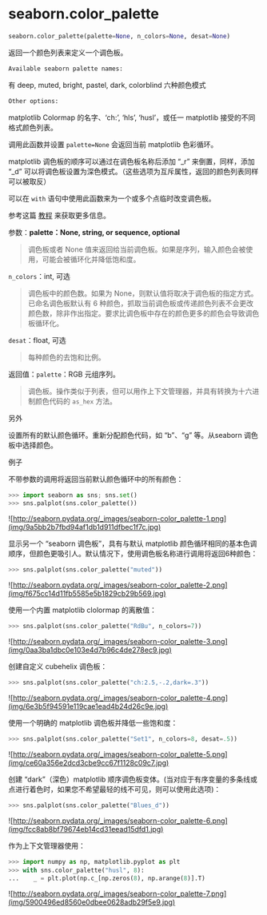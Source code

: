 # seaborn.color_palette

```py
seaborn.color_palette(palette=None, n_colors=None, desat=None)
```

返回一个颜色列表来定义一个调色板。

```py
Available seaborn palette names:
```

有 deep, muted, bright, pastel, dark, colorblind 六种颜色模式

```py
Other options:
```

matplotlib Colormap 的名字、‘ch:<cubehelix arguments>’, ‘hls’, ‘husl’，或任一 matplotlib 接受的不同格式颜色列表。

调用此函数并设置 `palette=None` 会返回当前 matplotlib 色彩循环。

matplotlib 调色板的顺序可以通过在调色板名称后添加 “_r” 来倒置，同样，添加 “_d” 可以将调色板设置为深色模式。（这些选项为互斥属性，返回的颜色列表同样可以被取反）

可以在 `with` 语句中使用此函数来为一个或多个点临时改变调色板。

参考这篇 [教程](../tutorial/color_palettes.html#palette-tutorial) 来获取更多信息。

参数：**palette：None, string, or sequence, optional**

> 调色板或者 None 值来返回给当前调色板。如果是序列，输入颜色会被使用，可能会被循环化并降低饱和度。


`n_colors`：int, 可选

> 调色板中的颜色数。如果为 None，则默认值将取决于调色板的指定方式。已命名调色板默认有 6 种颜色，抓取当前调色板或传递颜色列表不会更改颜色数，除非作出指定。要求比调色板中存在的颜色更多的颜色会导致调色板循环化。

`desat`：float, 可选

> 每种颜色的去饱和比例。


返回值：`palette`：RGB 元组序列。

> 调色板。操作类似于列表，但可以用作上下文管理器，并具有转换为十六进制颜色代码的 `as_hex` 方法。



另外

设置所有的默认颜色循环。重新分配颜色代码，如 “b”、“g” 等。从seaborn 调色板中选择颜色。

例子

不带参数的调用将返回当前默认颜色循环中的所有颜色：

```py
>>> import seaborn as sns; sns.set()
>>> sns.palplot(sns.color_palette())

```

![http://seaborn.pydata.org/_images/seaborn-color_palette-1.png](img/9a5bb2b7fbd94af1db1d911dfbec1f7c.jpg)

显示另一个 “seaborn 调色板”，具有与默认 matplotlib 颜色循环相同的基本色调顺序，但颜色更吸引人。默认情况下，使用调色板名称进行调用将返回6种颜色：

```py
>>> sns.palplot(sns.color_palette("muted"))

```

![http://seaborn.pydata.org/_images/seaborn-color_palette-2.png](img/f675cc14d11fb5585e5b1829cb29b569.jpg)

使用一个内置 matplotlib clolormap 的离散值：

```py
>>> sns.palplot(sns.color_palette("RdBu", n_colors=7))

```

![http://seaborn.pydata.org/_images/seaborn-color_palette-3.png](img/0aa3ba1dbc0e103e4d7b96c4de278ec9.jpg)

创建自定义 cubehelix 调色板：

```py
>>> sns.palplot(sns.color_palette("ch:2.5,-.2,dark=.3"))

```

![http://seaborn.pydata.org/_images/seaborn-color_palette-4.png](img/6e3b5f94591e119cae1ead4b24d26c9e.jpg)

使用一个明确的 matplotlib 调色板并降低一些饱和度：

```py
>>> sns.palplot(sns.color_palette("Set1", n_colors=8, desat=.5))

```

![http://seaborn.pydata.org/_images/seaborn-color_palette-5.png](img/ce60a356e2dcd3cbe9cc67f1128c09c7.jpg)

创建 “dark”（深色）matplotlib 顺序调色板变体。(当对应于有序变量的多条线或点进行着色时，如果您不希望最轻的线不可见，则可以使用此选项)：

```py
>>> sns.palplot(sns.color_palette("Blues_d"))

```

![http://seaborn.pydata.org/_images/seaborn-color_palette-6.png](img/fcc8ab8bf79674eb14cd31eead15dfd1.jpg)

作为上下文管理器使用：

```py
>>> import numpy as np, matplotlib.pyplot as plt
>>> with sns.color_palette("husl", 8):
...    _ = plt.plot(np.c_[np.zeros(8), np.arange(8)].T)

```

![http://seaborn.pydata.org/_images/seaborn-color_palette-7.png](img/5900496ed8560e0dbee0628adb29f5e9.jpg)

